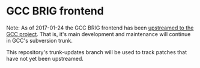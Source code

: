 GCC BRIG frontend
=================

Note: As of 2017-01-24 the GCC BRIG frontend has been [upstreamed to
the GCC project](https://gcc.gnu.org/viewcvs/gcc/trunk/gcc/brig/ChangeLog?view=markup&pathrev=244867). That is, it's main
development and maintenance will continue in GCC's subversion trunk.

This repository's trunk-updates branch will be used to track patches that
have not yet been upstreamed.

